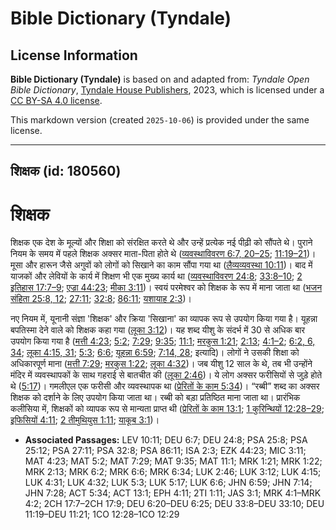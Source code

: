 # Bible Dictionary (Tyndale)

## License Information

**Bible Dictionary (Tyndale)** is based on and adapted from: _Tyndale Open Bible Dictionary_, [Tyndale House Publishers](https://tyndaleopenresources.com/), 2023, which is licensed under a [CC BY-SA 4.0 license](https://creativecommons.org/licenses/by-sa/4.0/legalcode.en).

This markdown version (created `2025-10-06`) is provided under the same license.



--------------------------------

## शिक्षक (id: 180560)

शिक्षक
======

शिक्षक एक देश के मूल्यों और शिक्षा को संरक्षित करते थे और उन्हें प्रत्येक नई पीढ़ी को सौंपते थे। पुराने नियम के समय में पहले शिक्षक अक्सर माता\-पिता होते थे ([व्यवस्थाविवरण 6:7, 20–25](https://ref.ly/Deut6:7); [11:19–21](https://ref.ly/Deut11:19-Deut11:21))। मूसा और हारून जैसे अगुवों को लोगों को सिखाने का काम सौंपा गया था ([लैव्यव्यवस्था 10:11](https://ref.ly/Lev10:11))। बाद में याजकों और लेवियों के कार्य में शिक्षण भी एक मुख्य कार्य था ([व्यवस्थाविवरण 24:8](https://ref.ly/Deut24:8); [33:8–10](https://ref.ly/Deut33:8-Deut33:10); [2 इतिहास 17:7–9](https://ref.ly/2Chr17:7-2Chr17:9); [एज्रा 44:23](https://ref.ly/Ezek44:23); [मीका 3:11](https://ref.ly/Mic3:11))। स्वयं परमेश्वर को शिक्षक के रूप में माना जाता था ([भजन संहिता 25:8, 12](https://ref.ly/Ps25:8); [27:11](https://ref.ly/Ps27:11); [32:8](https://ref.ly/Ps32:8); [86:11](https://ref.ly/Ps86:11); [यशायाह 2:3](https://ref.ly/Isa2:3))।

नए नियम में, यूनानी संज्ञा 'शिक्षक' और क्रिया 'सिखाना' का व्यापक रूप से उपयोग किया गया है। यूहन्ना बपतिस्मा देने वाले को शिक्षक कहा गया ([लूका 3:12](https://ref.ly/Luke3:12))। यह शब्द यीशु के संदर्भ में 30 से अधिक बार उपयोग किया गया है ([मत्ती 4:23](https://ref.ly/Matt4:23); [5:2](https://ref.ly/Matt5:2); [7:29](https://ref.ly/Matt7:29); [9:35](https://ref.ly/Matt9:35); [11:1](https://ref.ly/Matt11:1); [मरकुस 1:21](https://ref.ly/Mark1:21); [2:13](https://ref.ly/Mark2:13); [4:1–2](https://ref.ly/Mark4:1-Mark4:2); [6:2, 6, 34](https://ref.ly/Mark6:2); [लूका 4:15, 31](https://ref.ly/Luke4:15); [5:3](https://ref.ly/Luke5:3); [6:6](https://ref.ly/Luke6:6); [यूहन्ना 6:59](https://ref.ly/John6:59); [7:14, 28](https://ref.ly/John7:14); इत्यादि)। लोगों ने उसकी शिक्षा को अधिकारपूर्ण माना ([मत्ती 7:29](https://ref.ly/Matt7:29); [मरकुस 1:22](https://ref.ly/Mark1:22); [लूका 4:32](https://ref.ly/Luke4:32))। जब यीशु 12 साल के थे, तब भी उन्होंने मंदिर में व्यवस्थापकों के साथ गहराई से बातचीत की ([लूका 2:46](https://ref.ly/Luke2:46))। ये लोग अक्सर फरीसियों से जुड़े होते थे ([5:17](https://ref.ly/Luke5:17))। गमलीएल एक फरीसी और व्यवस्थापक था ([प्रेरितों के काम 5:34](https://ref.ly/Acts5:34))। “रब्बी” शब्द का अक्सर शिक्षक को दर्शाने के लिए उपयोग किया जाता था। रब्बी को बड़ा प्रतिष्ठित माना जाता था। प्रारंभिक कलीसिया में, शिक्षकों को व्यापक रूप से मान्यता प्राप्त थी ([प्रेरितों के काम 13:1](https://ref.ly/Acts13:1); [1 कुरिन्थियों 12:28–29](https://ref.ly/1Cor12:28-1Cor12:29); [इफिसियों 4:11](https://ref.ly/Eph4:11); [2 तीमुथियुस 1:11](https://ref.ly/2Tim1:11); [याकूब 3:1](https://ref.ly/Jas3:1))।

* **Associated Passages:** LEV 10:11; DEU 6:7; DEU 24:8; PSA 25:8; PSA 25:12; PSA 27:11; PSA 32:8; PSA 86:11; ISA 2:3; EZK 44:23; MIC 3:11; MAT 4:23; MAT 5:2; MAT 7:29; MAT 9:35; MAT 11:1; MRK 1:21; MRK 1:22; MRK 2:13; MRK 6:2; MRK 6:6; MRK 6:34; LUK 2:46; LUK 3:12; LUK 4:15; LUK 4:31; LUK 4:32; LUK 5:3; LUK 5:17; LUK 6:6; JHN 6:59; JHN 7:14; JHN 7:28; ACT 5:34; ACT 13:1; EPH 4:11; 2TI 1:11; JAS 3:1; MRK 4:1–MRK 4:2; 2CH 17:7–2CH 17:9; DEU 6:20–DEU 6:25; DEU 33:8–DEU 33:10; DEU 11:19–DEU 11:21; 1CO 12:28–1CO 12:29

